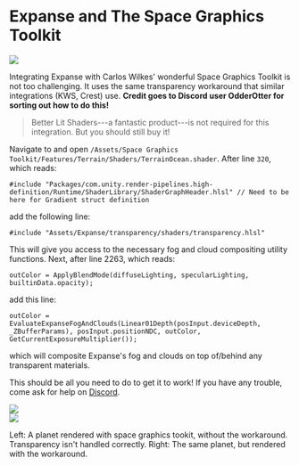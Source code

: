 # Expanse and The Space Graphics Toolkit

<div class="img-block">
    <div class="img-row">
        <div class="img-col"><img src="img/space-graphics-toolkit/beauty-shot.png"/></div>
    </div>
</div>

Integrating Expanse with Carlos Wilkes' wonderful Space Graphics Toolkit is not too challenging. It uses the same transparency workaround that similar integrations (KWS, Crest) use. **Credit goes to Discord user OdderOtter for sorting out how to do this!**

> Better Lit Shaders---a fantastic product---is not required for this integration. But you should still buy it! 

Navigate to and open `/Assets/Space Graphics Toolkit/Features/Terrain/Shaders/TerrainOcean.shader`. After line `320`, which reads:

```
#include "Packages/com.unity.render-pipelines.high-definition/Runtime/ShaderLibrary/ShaderGraphHeader.hlsl" // Need to be here for Gradient struct definition
```

add the following line:

```
#include "Assets/Expanse/transparency/shaders/transparency.hlsl"
```

This will give you access to the necessary fog and cloud compositing utility functions. Next, after line 2263, which reads:

```
outColor = ApplyBlendMode(diffuseLighting, specularLighting, builtinData.opacity);
```

add this line:

```
outColor = EvaluateExpanseFogAndClouds(Linear01Depth(posInput.deviceDepth, _ZBufferParams), posInput.positionNDC, outColor, GetCurrentExposureMultiplier());
```

which will composite Expanse's fog and clouds on top of/behind any transparent materials.

This should be all you need to do to get it to work! If you have any trouble, come ask for help on [Discord](https://discord.gg/F3VQ2vJy9p).

<div class="img-block">
    <div class="img-row">
        <div class="img-col"><img src="img/space-graphics-toolkit/incorrect.png"/></div>
        <div class="img-col"><img src="img/space-graphics-toolkit/correct.png"/></div>
    </div>
    <p>Left: A planet rendered with space graphics tookit, without the workaround. Transparency isn't handled correctly. Right: The same planet, but rendered with the workaround.</p>
</div>